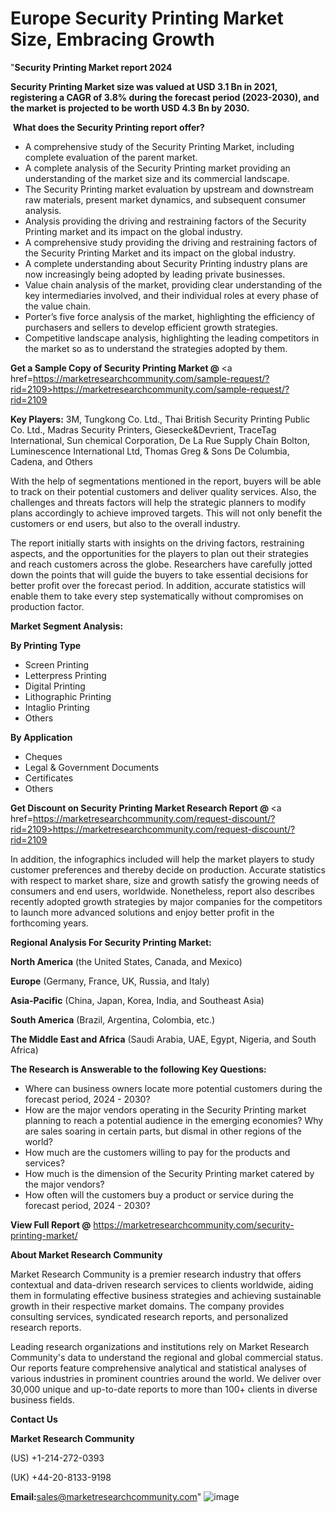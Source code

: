 # Europe Security Printing Market Size, Embracing Growth
"<strong>Security Printing Market report 2024</strong>

<strong>Security Printing Market size was valued at USD 3.1 Bn in 2021, registering a CAGR of 3.8% during the forecast period (2023-2030), and the market is projected to be worth USD 4.3 Bn by 2030.</strong>

 <strong><b>What does the Security Printing report offer?</b></strong>
<ul>
  <li>A comprehensive study of the Security Printing Market, including complete evaluation of the parent market.</li>
  <li>A complete analysis of the Security Printing market providing an understanding of the market size and its commercial landscape.</li>
  <li>The Security Printing market evaluation by upstream and downstream raw materials, present market dynamics, and subsequent consumer analysis.</li>
  <li>Analysis providing the driving and restraining factors of the Security Printing market and its impact on the global industry.</li>
  <li>A comprehensive study providing the driving and restraining factors of the Security Printing Market and its impact on the global industry.</li>
  <li>A complete understanding about Security Printing industry plans are now increasingly being adopted by leading private businesses.</li>
  <li>Value chain analysis of the market, providing clear understanding of the key intermediaries involved, and their individual roles at every phase of the value chain.</li>
  <li>Porter’s five force analysis of the market, highlighting the efficiency of purchasers and sellers to develop efficient growth strategies.</li>
  <li>Competitive landscape analysis, highlighting the leading competitors in the market so as to understand the strategies adopted by them.</li>
</ul>

<strong>Get a Sample Copy of Security Printing Market @ </strong><a href=https://marketresearchcommunity.com/sample-request/?rid=2109><u>https://marketresearchcommunity.com/sample-request/?rid=2109</u></a>

<strong>Key Players:</strong> 
3M, Tungkong Co. Ltd., Thai British Security Printing Public Co. Ltd., Madras Security Printers, Giesecke&amp;Devrient, TraceTag International, Sun chemical Corporation, De La Rue Supply Chain Bolton, Luminescence International Ltd, Thomas Greg &amp; Sons De Columbia, Cadena, and Others

With the help of segmentations mentioned in the report, buyers will be able to track on their potential customers and deliver quality services. Also, the challenges and threats factors will help the strategic planners to modify plans accordingly to achieve improved targets. This will not only benefit the customers or end users, but also to the overall industry.

The report initially starts with insights on the driving factors, restraining aspects, and the opportunities for the players to plan out their strategies and reach customers across the globe. Researchers have carefully jotted down the points that will guide the buyers to take essential decisions for better profit over the forecast period. In addition, accurate statistics will enable them to take every step systematically without compromises on production factor.

<strong>Market Segment Analysis:</strong>



<strong>By Printing Type</strong>
<ul>
 	<li>Screen Printing</li>
 	<li>Letterpress Printing</li>
 	<li>Digital Printing</li>
 	<li>Lithographic Printing</li>
 	<li>Intaglio Printing</li>
 	<li>Others</li>
</ul>
<strong>By Application</strong>
<ul>
 	<li>Cheques</li>
 	<li>Legal &amp; Government Documents</li>
 	<li>Certificates</li>
 	<li>Others</li>
</ul>

<strong>Get Discount on Security Printing Market Research Report @ </b></strong><a href=https://marketresearchcommunity.com/request-discount/?rid=2109><u>https://marketresearchcommunity.com/request-discount/?rid=2109</u></a>

In addition, the infographics included will help the market players to study customer preferences and thereby decide on production. Accurate statistics with respect to market share, size and growth satisfy the growing needs of consumers and end users, worldwide. Nonetheless, report also describes recently adopted growth strategies by major companies for the competitors to launch more advanced solutions and enjoy better profit in the forthcoming years.

<strong>Regional Analysis For Security Printing Market:</strong>

<strong>North America</strong> (the United States, Canada, and Mexico)

<strong>Europe</strong> (Germany, France, UK, Russia, and Italy)

<strong>Asia-Pacific</strong> (China, Japan, Korea, India, and Southeast Asia)

<strong>South America</strong> (Brazil, Argentina, Colombia, etc.)

<strong>The Middle East and Africa</strong> (Saudi Arabia, UAE, Egypt, Nigeria, and South Africa)

<strong>The Research is Answerable to the following Key Questions:</strong>
<ul>
 	<li>Where can business owners locate more potential customers during the forecast period, 2024 - 2030?</li>
 	<li>How are the major vendors operating in the Security Printing market planning to reach a potential audience in the emerging economies? Why are sales soaring in certain parts, but dismal in other regions of the world?</li>
 	<li>How much are the customers willing to pay for the products and services?</li>
 	<li>How much is the dimension of the Security Printing market catered by the major vendors?</li>
 	<li>How often will the customers buy a product or service during the forecast period, 2024 - 2030?</li>
</ul>

<strong>View Full Report @</strong> <a href=https://marketresearchcommunity.com/security-printing-market/>https://marketresearchcommunity.com/security-printing-market/</a>

<strong>About Market Research Community</strong>

Market Research Community is a premier research industry that offers contextual and data-driven research services to clients worldwide, aiding them in formulating effective business strategies and achieving sustainable growth in their respective market domains. The company provides consulting services, syndicated research reports, and personalized research reports.

Leading research organizations and institutions rely on Market Research Community's data to understand the regional and global commercial status. Our reports feature comprehensive analytical and statistical analyses of various industries in prominent countries around the world. We deliver over 30,000 unique and up-to-date reports to more than 100+ clients in diverse business fields.

<strong>Contact Us</strong>

<strong>Market Research Community</strong>

(US) +1-214-272-0393

(UK) +44-20-8133-9198

<strong>Email:</strong>sales@marketresearchcommunity.com"
![image](https://github.com/krutikad1522/marketresearchcommunity/assets/158283933/3a779909-7d3b-4414-8236-5dd368b3b227)

